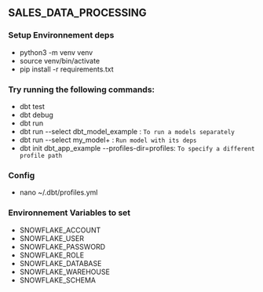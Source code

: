 ## SALES_DATA_PROCESSING

### Setup Environnement deps
- python3 -m venv venv
- source venv/bin/activate
- pip install -r requirements.txt

### Try running the following commands:
- dbt test
- dbt debug
- dbt run
- dbt run --select dbt_model_example : `To run a models separately`
- dbt run --select my_model+ : `Run model with its deps`
- dbt init dbt_app_example --profiles-dir=profiles: `To specify a different profile path`

### Config
- nano ~/.dbt/profiles.yml

### Environnement Variables to set
- SNOWFLAKE_ACCOUNT
- SNOWFLAKE_USER
- SNOWFLAKE_PASSWORD
- SNOWFLAKE_ROLE
- SNOWFLAKE_DATABASE
- SNOWFLAKE_WAREHOUSE
- SNOWFLAKE_SCHEMA
